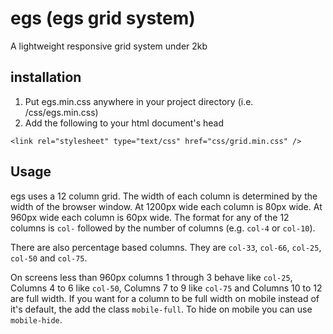 egs (egs grid system)
=====================
A lightweight responsive grid system under 2kb

## installation
1.  Put egs.min.css anywhere in your project directory (i.e. /css/egs.min.css)
2.  Add the following to your html document's head

`<link rel="stylesheet" type="text/css" href="css/grid.min.css" />`

## Usage
egs uses a 12 column grid. The width of each column is determined by the width of the browser window. At 1200px wide each column is 80px wide. At 960px wide each column is 60px wide. The format for any of the 12 columns is `col-` followed by the number of columns (e.g. `col-4` or `col-10`).

There are also percentage based columns. They are `col-33`, `col-66`, `col-25`, `col-50` and `col-75`.

On screens less than 960px columns 1 through 3 behave like `col-25`, Columns 4 to 6 like `col-50`, Columns 7 to 9 like `col-75` and Columns 10 to 12 are full width. If you want for a column to be full width on mobile instead of it's default, the add the class `mobile-full`. To hide on mobile you can use `mobile-hide`.
